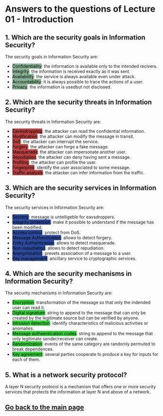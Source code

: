 # Answers to the questions of Lecture 01 - Introduction

## 1. Which are the security goals in Information Security?
The security goals in Information Security are:
- <mark style="background-color: #88b392">Confidentiality</mark>: the information is available only to the intended recivers.
- <mark style="background-color: #88b392">Integrity</mark>: the information is received exactly as it was sent.
- <mark style="background-color: #88b392">Availability</mark>: the service is always available even under attack.
- <mark style="background-color: #88b392">Accountability</mark>: it is always possible to trace the actions of a user.
- <mark style="background-color: #88b392">Privacy</mark>: the information is usedbut not disclosed.

## 2. Which are the security threats in Information Security?
The security threats in Information Security are:
- <mark style="background-color: #ba4141">Eavesdropping</mark>: the attacker can read the confidential information.
- <mark style="background-color: #ba4141">Modification</mark>: the attacker can modify the message in transit.
- <mark style="background-color: #ba4141">DoS</mark>: the attacker can interrupt the service.
- <mark style="background-color: #ba4141">Forgery</mark>: the attacker can forge a fake message.
- <mark style="background-color: #ba4141">Masquerade</mark>: the attacker can impersonate another user.
- <mark style="background-color: #ba4141">Repudiation</mark>: the attacker can deny having sent a message.
- <mark style="background-color: #ba4141">Profiling</mark>: the attacker can profile the user.
- <mark style="background-color: #ba4141">Fingerprint</mark>: identify the user associated to some message.
- <mark style="background-color: #ba4141">Traffic analysis</mark>: the attacker can infer information from the traffic.

## 3. Which are the security services in Information Security?
The security services in Information Security are:
- <mark style="background-color: #2a4a9c">Secrecy</mark>: message is untelligeble for eavsdroppers.
- <mark style="background-color: #2a4a9c">Integrity protection</mark>: make it possible to understand if the message has been modified.
- <mark style="background-color: #2a4a9c">Access control</mark>: protect from DoS.
- <mark style="background-color: #2a4a9c">Message Authentication</mark>: allows to detect forgery.
- <mark style="background-color: #2a4a9c">Entity Authentication</mark>: allows to detect masquerade.
- <mark style="background-color: #2a4a9c">Non-repudiation</mark>: allows to detect repudiation.
- <mark style="background-color: #2a4a9c">Anonymization</mark>: prevets association of a message to a user.
- <mark style="background-color: #2a4a9c">Key management</mark>: ancillary service to cryptographic services.

## 4. Which are the security mechanisms in Information Security?
The security mechanisms in Information Security are:
- <mark style="background-color: #30d135">Encryption</mark>: transformation of the message so that only the indended user can read it.
- <mark style="background-color: #30d135">Digital signature</mark>: string to append to the message that can only be created by the legitimate source but can be verified by anyone.
- <mark style="background-color: #30d135">Intrusion detection</mark>: identify characteristics of malicious activities or anomalies. 
- <mark style="background-color: #30d135">Message autheentication codes</mark>: string to append to the message that only legitimate sender/receiver can create.
- <mark style="background-color: #30d135">Randomization</mark>: events of the same category are randomly permuted to break dependences.
- <mark style="background-color: #30d135">Key agreement</mark>: several parties cooperate to produce a key for inputs for each of them.

## 5. What is a network security protocol?
A layer N security protocol is a mechanism that offers one or more security services that protects the information at layer N and above of a network.

## [Go back to the main page](../Possible_Questions.md)